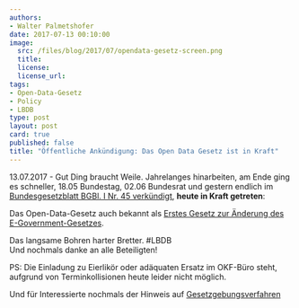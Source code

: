 ```yaml
---
authors: 
- Walter Palmetshofer
date: 2017-07-13 00:10:00
image:
  src: /files/blog/2017/07/opendata-gesetz-screen.png
  title: 
  license:
  license_url: 
tags:
- Open-Data-Gesetz
- Policy
- LBDB
type: post
layout: post
card: true
published: false
title: "Öffentliche Ankündigung: Das Open Data Gesetz ist in Kraft" 
---
```


13.07.2017 - Gut Ding braucht Weile. Jahrelanges hinarbeiten, am Ende ging es schneller, 18.05 Bundestag, 02.06 Bundesrat und gestern endlich im [Bundesgesetzblatt BGBl. I Nr. 45 verkündigt](http://www.bgbl.de/xaver/bgbl/start.xav?startbk=Bundesanzeiger_BGBl&jumpTo=bgbl117045.pdf), 
<b>heute in Kraft getreten</b>:

Das Open-Data-Gesetz auch bekannt als [Erstes Gesetz
zur Änderung des E-Government-Gesetzes](https://github.com/okfde/okfn.de/blob/master/files/blog/2017/07/bgbl117s2206_75525.pdf).

Das langsame Bohren harter Bretter. #LBDB <br>
Und nochmals danke an alle Beteiligten! <br>

PS: Die Einladung zu Eierlikör oder adäquaten Ersatz im OKF-Büro steht, aufgrund von Terminkollisionen heute leider nicht möglich. 

Und für Interessierte nochmals der Hinweis auf [Gesetzgebungsverfahren](https://de.wikipedia.org/wiki/Gesetzgebungsverfahren_(Deutschland))
